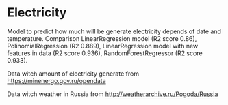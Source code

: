 # Electricity
Model to predict how much will be generate electricity depends of date and temperature.
Сomparison LinearRegression model (R2 score 0.86), 
PolinomialRegression (R2 0.889), 
LinearRegression model with new features in data (R2 score 0.936),
RandomForestRegressor (R2 score 0.933).

Data witch amount of electricity generate from https://minenergo.gov.ru/opendata

Data witch weather in Russia from http://weatherarchive.ru/Pogoda/Russia
